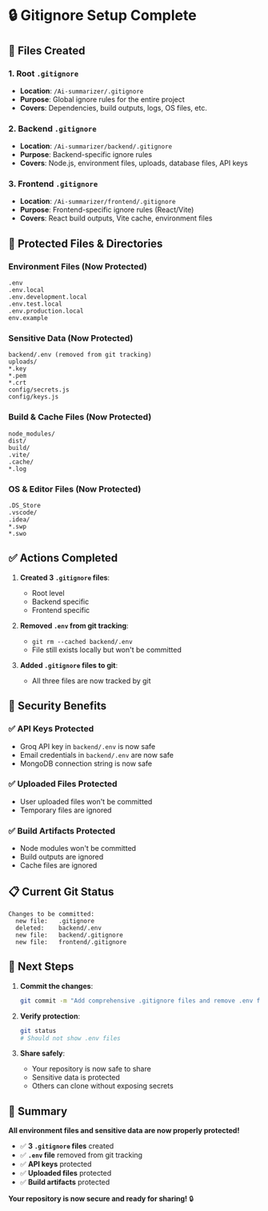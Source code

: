 # 🔒 Gitignore Setup Complete

## 📁 Files Created

### 1. **Root `.gitignore`**
- **Location**: `/Ai-summarizer/.gitignore`
- **Purpose**: Global ignore rules for the entire project
- **Covers**: Dependencies, build outputs, logs, OS files, etc.

### 2. **Backend `.gitignore`**
- **Location**: `/Ai-summarizer/backend/.gitignore`
- **Purpose**: Backend-specific ignore rules
- **Covers**: Node.js, environment files, uploads, database files, API keys

### 3. **Frontend `.gitignore`**
- **Location**: `/Ai-summarizer/frontend/.gitignore`
- **Purpose**: Frontend-specific ignore rules (React/Vite)
- **Covers**: React build outputs, Vite cache, environment files

## 🔐 Protected Files & Directories

### Environment Files (Now Protected)
```
.env
.env.local
.env.development.local
.env.test.local
.env.production.local
env.example
```

### Sensitive Data (Now Protected)
```
backend/.env (removed from git tracking)
uploads/
*.key
*.pem
*.crt
config/secrets.js
config/keys.js
```

### Build & Cache Files (Now Protected)
```
node_modules/
dist/
build/
.vite/
.cache/
*.log
```

### OS & Editor Files (Now Protected)
```
.DS_Store
.vscode/
.idea/
*.swp
*.swo
```

## ✅ Actions Completed

1. **Created 3 `.gitignore` files**:
   - Root level
   - Backend specific
   - Frontend specific

2. **Removed `.env` from git tracking**:
   - `git rm --cached backend/.env`
   - File still exists locally but won't be committed

3. **Added `.gitignore` files to git**:
   - All three files are now tracked by git

## 🚀 Security Benefits

### ✅ **API Keys Protected**
- Groq API key in `backend/.env` is now safe
- Email credentials in `backend/.env` are now safe
- MongoDB connection string is now safe

### ✅ **Uploaded Files Protected**
- User uploaded files won't be committed
- Temporary files are ignored

### ✅ **Build Artifacts Protected**
- Node modules won't be committed
- Build outputs are ignored
- Cache files are ignored

## 📋 Current Git Status

```
Changes to be committed:
  new file:   .gitignore
  deleted:    backend/.env
  new file:   backend/.gitignore
  new file:   frontend/.gitignore
```

## 🔄 Next Steps

1. **Commit the changes**:
   ```bash
   git commit -m "Add comprehensive .gitignore files and remove .env from tracking"
   ```

2. **Verify protection**:
   ```bash
   git status
   # Should not show .env files
   ```

3. **Share safely**:
   - Your repository is now safe to share
   - Sensitive data is protected
   - Others can clone without exposing secrets

## 🎯 Summary

**All environment files and sensitive data are now properly protected!**

- ✅ **3 `.gitignore` files** created
- ✅ **`.env` file** removed from git tracking
- ✅ **API keys** protected
- ✅ **Uploaded files** protected
- ✅ **Build artifacts** protected

**Your repository is now secure and ready for sharing!** 🔒
